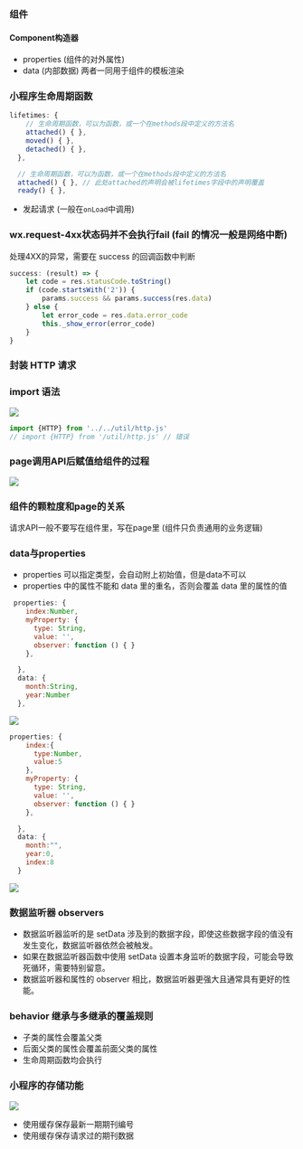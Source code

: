 ### 组件

#### Component构造器 

- properties (组件的对外属性)
- data  (内部数据) 
两者一同用于组件的模板渲染

### 小程序生命周期函数
```javascript
lifetimes: {
    // 生命周期函数，可以为函数，或一个在methods段中定义的方法名
    attached() { },
    moved() { },
    detached() { },
  },

  // 生命周期函数，可以为函数，或一个在methods段中定义的方法名
  attached() { }, // 此处attached的声明会被lifetimes字段中的声明覆盖
  ready() { },

```

- 发起请求 (一般在`onLoad`中调用)

###  wx.request-4xx状态码并不会执行fail (fail 的情况一般是网络中断)
处理4XX的异常，需要在 success 的回调函数中判断

```javascript
success: (result) => {
    let code = res.statusCode.toString()
    if (code.startsWith('2')) {
        params.success && params.success(res.data)
    } else {
        let error_code = res.data.error_code
        this._show_error(error_code)
    }
}


```
### 封装 HTTP 请求


### import 语法

![](https://upload-images.jianshu.io/upload_images/9249356-4303e6214904e9c3.png?imageMogr2/auto-orient/strip%7CimageView2/2/w/1240)

```javascript
import {HTTP} from '../../util/http.js'
// import {HTTP} from '/util/http.js' // 错误
```

### page调用API后赋值给组件的过程

![](https://upload-images.jianshu.io/upload_images/9249356-9219ae061c254377.png?imageMogr2/auto-orient/strip%7CimageView2/2/w/1240)

### 组件的颗粒度和page的关系

请求API一般不要写在组件里，写在page里 (组件只负责通用的业务逻辑)

### data与properties 
- properties 可以指定类型，会自动附上初始值，但是data不可以
- properties 中的属性不能和 data 里的重名，否则会覆盖 data 里的属性的值


```javascript
 properties: {
    index:Number,
    myProperty: {
      type: String,
      value: '',
      observer: function () { }
    },

  },
  data: {
    month:String,
    year:Number
  },
```
![](https://upload-images.jianshu.io/upload_images/9249356-7a526ca852bc9487.png?imageMogr2/auto-orient/strip%7CimageView2/2/w/1240)

```javascript
properties: {
    index:{
      type:Number,
      value:5
    },
    myProperty: {
      type: String,
      value: '',
      observer: function () { }
    },

  },
  data: {
    month:"",
    year:0,
    index:8
  }
```

![](https://upload-images.jianshu.io/upload_images/9249356-30699313287f9815.png?imageMogr2/auto-orient/strip%7CimageView2/2/w/1240)

### 数据监听器 observers

- 数据监听器监听的是 setData 涉及到的数据字段，即使这些数据字段的值没有发生变化，数据监听器依然会被触发。
- 如果在数据监听器函数中使用 setData 设置本身监听的数据字段，可能会导致死循环，需要特别留意。
- 数据监听器和属性的 observer 相比，数据监听器更强大且通常具有更好的性能。

### behavior 继承与多继承的覆盖规则
- 子类的属性会覆盖父类
- 后面父类的属性会覆盖前面父类的属性
- 生命周期函数均会执行

### 小程序的存储功能
![](https://upload-images.jianshu.io/upload_images/9249356-0673aaeece8174d6.png?imageMogr2/auto-orient/strip%7CimageView2/2/w/1240)

- 使用缓存保存最新一期期刊编号
- 使用缓存保存请求过的期刊数据